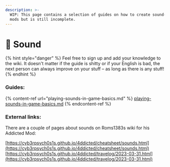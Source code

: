 ```yaml
---
description: >-
  WIP: This page contains a selection of guides on how to create sound-related
  mods but is still incomplete.
---
```


# 🎺 Sound

{% hint style="danger" %}
Feel free to sign up and add your knowledge to the wiki. It doesn't matter if the guide is shitty or if your English is bad, the next person can always improve on your stuff – as long as there is any stuff!
{% endhint %}

### Guides:

{% content-ref url="playing-sounds-in-game-basics.md" %}
[playing-sounds-in-game-basics.md](playing-sounds-in-game-basics.md)
{% endcontent-ref %}

### External links:

There are a couple of pages about sounds on Roms1383s wiki for his Addicted Mod:

[https://cyb3rpsych0s1s.github.io/4ddicted/cheatsheet/sounds.html](https://cyb3rpsych0s1s.github.io/4ddicted/cheatsheet/sounds.html) [https://cyb3rpsych0s1s.github.io/4ddicted/travelog/2023-03-31.html](https://cyb3rpsych0s1s.github.io/4ddicted/travelog/2023-03-31.html)
